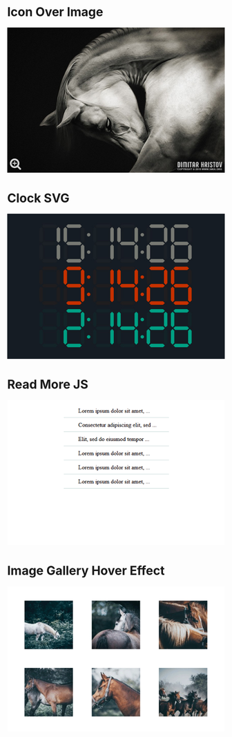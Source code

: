 # Icon Over Image

![Image](https://github.com/54ka/Vanilla-JS-Helpers/blob/main/Icon_Over_Image/Screenshot.jpg)

# Clock SVG

![Image](https://github.com/54ka/Vanilla-JS-Helpers/blob/main/Clock_SVG/Screenshot.jpg)

# Read More JS

![Image](https://github.com/54ka/Vanilla-JS-Helpers/blob/main/Read_More_JS/Screenshot.gif)

# Image Gallery Hover Effect

![Image](https://github.com/54ka/Vanilla-JS-Helpers/blob/main/Image_Gallery_Hover_Effect/Screenshot.gif)